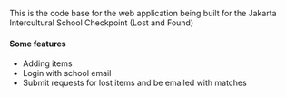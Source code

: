 <p>This is the code base for the web application being built for the Jakarta Intercultural School Checkpoint (Lost and Found)</p>

<h4>Some features</h4>
<ul>
  <li>Adding items</li>
  <li>Login with school email</li>
  <li>Submit requests for lost items and be emailed with matches</li>
</ul>

